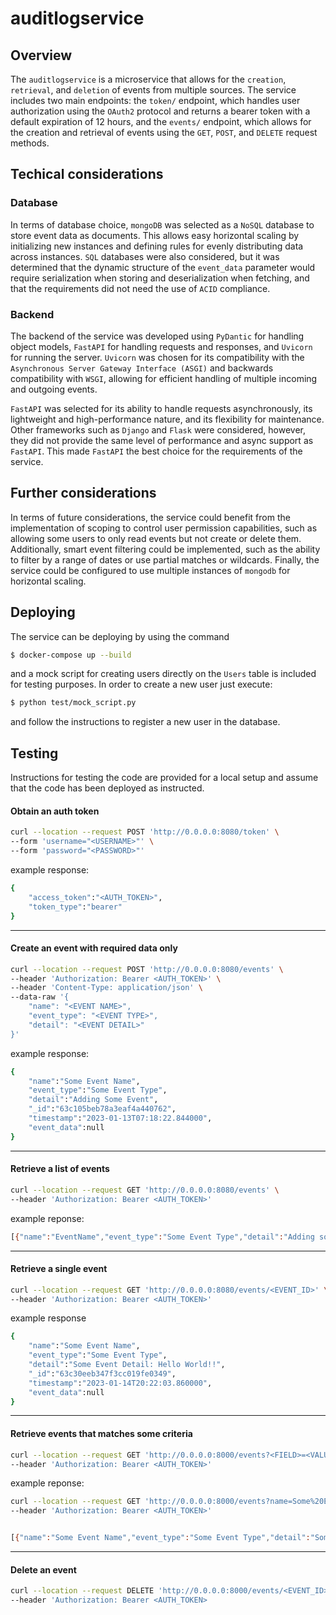 # auditlogservice

## Overview
The `auditlogservice` is a microservice that allows for the `creation`, `retrieval`, and `deletion` of events from multiple sources. The service includes two main endpoints: the `token/` endpoint, which handles user authorization using the `OAuth2` protocol and returns a bearer token with a default expiration of 12 hours, and the `events/` endpoint, which allows for the creation and retrieval of events using the `GET`, `POST`, and `DELETE` request methods.

## Techical considerations

### Database
In terms of database choice, `mongoDB` was selected as a `NoSQL` database to store event data as documents. This allows easy horizontal scaling by initializing new instances and defining rules for evenly distributing data across instances. `SQL` databases were also considered, but it was determined that the dynamic structure of the `event_data` parameter would require serialization when storing and deserialization when fetching, and that the requirements did not need the use of `ACID` compliance.

### Backend
The backend of the service was developed using `PyDantic` for handling object models, `FastAPI` for handling requests and responses, and `Uvicorn` for running the server. `Uvicorn` was chosen for its compatibility with the `Asynchronous Server Gateway Interface (ASGI)` and backwards compatibility with `WSGI`, allowing for efficient handling of multiple incoming and outgoing events.

`FastAPI` was selected for its ability to handle requests asynchronously, its lightweight and high-performance nature, and its flexibility for maintenance. Other frameworks such as `Django` and `Flask` were considered, however, they did not provide the same level of performance and async support as `FastAPI`. This made `FastAPI` the best choice for the requirements of the service.

## Further considerations

In terms of future considerations, the service could benefit from the implementation of scoping to control user permission capabilities, such as allowing some users to only read events but not create or delete them. Additionally, smart event filtering could be implemented, such as the ability to filter by a range of dates or use partial matches or wildcards. Finally, the service could be configured to use multiple instances of `mongodb` for horizontal scaling.

## Deploying
The service can be deploying by using the command
```bash
$ docker-compose up --build
```
and a mock script for creating users directly on the `Users` table is included for testing purposes. In order to create a new user just execute:

```bash
$ python test/mock_script.py
```
and follow the instructions to register a new user in the database.

## Testing

Instructions for testing the code are provided for a local setup and assume that the code has been deployed as instructed.

#### Obtain an auth token

```bash
curl --location --request POST 'http://0.0.0.0:8080/token' \
--form 'username="<USERNAME>"' \
--form 'password="<PASSWORD>"'
```

example response:
```bash
{
    "access_token":"<AUTH_TOKEN>",
    "token_type":"bearer"
}
```
----
#### Create an event with required data only
```bash
curl --location --request POST 'http://0.0.0.0:8080/events' \
--header 'Authorization: Bearer <AUTH_TOKEN>' \
--header 'Content-Type: application/json' \
--data-raw '{
    "name": "<EVENT NAME>",
    "event_type": "<EVENT TYPE>",
    "detail": "<EVENT DETAIL>"
}'
```

example response:
```bash
{
    "name":"Some Event Name",
    "event_type":"Some Event Type",
    "detail":"Adding Some Event",
    "_id":"63c105beb78a3eaf4a440762",
    "timestamp":"2023-01-13T07:18:22.844000",
    "event_data":null
}  
```
 ----
#### Retrieve a list of events
  
```bash
curl --location --request GET 'http://0.0.0.0:8080/events' \
--header 'Authorization: Bearer <AUTH_TOKEN>'
```

example reponse:
```bash
[{"name":"EventName","event_type":"Some Event Type","detail":"Adding some Event","_id":"63c0a7f835205566abc6ee0e","timestamp":"2023-01-13T00:38:16.555000","event_data":null},{"name":"EventName","event_type":"Some Event Type","detail":"Adding some Event","_id":"63c0ee5fe84e0b8634928574","timestamp":"2023-01-13T05:38:39.148000","event_data":null},{"name":"EventName3","event_type":"Some Event Type","detail":"Adding some Event","_id":"63c0ee6be84e0b8634928575","timestamp":"2023-01-13T05:38:51.729000","event_data":null}]
```
----
#### Retrieve a single event


```bash
curl --location --request GET 'http://0.0.0.0:8080/events/<EVENT_ID>' \
--header 'Authorization: Bearer <AUTH_TOKEN>'
```

example response
```bash
{
    "name":"Some Event Name",
    "event_type":"Some Event Type",
    "detail":"Some Event Detail: Hello World!!",
    "_id":"63c30eeb347f3cc019fe0349",
    "timestamp":"2023-01-14T20:22:03.860000",
    "event_data":null
}
```
----
#### Retrieve events that matches some criteria

```bash
curl --location --request GET 'http://0.0.0.0:8000/events?<FIELD>=<VALUE>' \
--header 'Authorization: Bearer <AUTH_TOKEN>'
```

example reponse:
```bash
curl --location --request GET 'http://0.0.0.0:8000/events?name=Some%20Event%20Name' \
--header 'Authorization: Bearer <AUTH_TOKEN>'


[{"name":"Some Event Name","event_type":"Some Event Type","detail":"Some Event Detail: Hello World!!","_id":"63c30eeb347f3cc019fe0349","timestamp":"2023-01-14T20:22:03.860000","event_data":null},{"name":"Some Event Name","event_type":"Some Event Type","detail":"Some Event Detail: Hello World!!","_id":"63c31048dee01b66b00b60a3","timestamp":"2023-01-14T20:27:52.873000","event_data":null}]
```
----
#### Delete an event

```bash
curl --location --request DELETE 'http://0.0.0.0:8000/events/<EVENT_ID>' \
--header 'Authorization: Bearer <AUTH_TOKEN>

```
